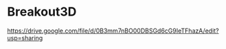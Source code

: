 Breakout3D
==========

https://drive.google.com/file/d/0B3mm7nBO00DBSGd6cG9IeTFhazA/edit?usp=sharing
